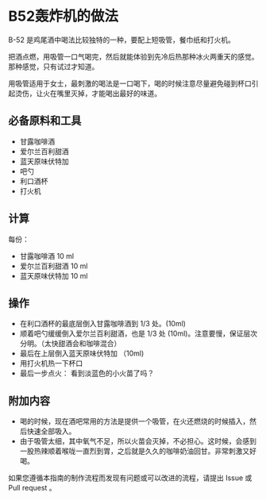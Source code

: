 
# B52轰炸机的做法

B-52 是鸡尾酒中喝法比较独特的一种，要配上短吸管，餐巾纸和打火机。

把酒点燃，用吸管一口气喝完，然后就能体验到先冷后热那种冰火两重天的感觉。那种感觉，只有试过才知道。

用吸管适用于女士，最刺激的喝法是一口喝下，喝的时候注意尽量避免碰到杯口引起烫伤，让火在嘴里灭掉，才能喝出最好的味道。

## 必备原料和工具

- 甘露咖啡酒
- 爱尔兰百利甜酒
- 蓝天原味伏特加
- 吧勺
- 利口酒杯
- 打火机

## 计算

每份：

- 甘露咖啡酒 10 ml
- 爱尔兰百利甜酒 10 ml
- 蓝天原味伏特加 10 ml

## 操作

- 在利口酒杯的最底层倒入甘露咖啡酒到 1/3 处。(10ml)
- 顺着吧勺缓缓倒入爱尔兰百利甜酒，也是 1/3 处 (10ml)。注意要慢，保证层次分明。（太快甜酒会和咖啡混合）
- 最后在上层倒入蓝天原味伏特加 （10ml)
- 用打火机热一下杯口
- 最后一步点火： 看到淡蓝色的小火苗了吗？

## 附加内容

- 喝的时候，现在酒吧常用的方法是提供一个吸管，在火还燃烧的时候插入，然后快速全部吸入。
- 由于吸管太细，其中氧气不足，所以火苗会灭掉，不必担心。这时候，会感到一股热辣顺着喉咙一直烈到胃，之后就是久久的咖啡奶油回甘。非常刺激又好喝。

如果您遵循本指南的制作流程而发现有问题或可以改进的流程，请提出 Issue 或 Pull request 。
